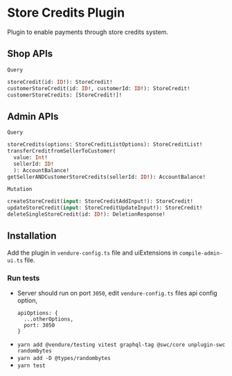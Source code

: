 # Store Credits Plugin

Plugin to enable payments through store credits system.

## Shop APIs

`Query`

```graphql
storeCredit(id: ID!): StoreCredit!
customerStoreCredit(id: ID!, customerId: ID!): StoreCredit!
customerStoreCredits: [StoreCredit!]!
```

## Admin APIs

`Query`

```graphql
storeCredits(options: StoreCreditListOptions): StoreCreditList!
transferCreditfromSellerToCustomer(
  value: Int!
  sellerId: ID!
  ): AccountBalance!
getSellerANDCustomerStoreCredits(sellerId: ID!): AccountBalance!
```

`Mutation`

```graphql
createStoreCredit(input: StoreCreditAddInput!): StoreCredit!
updateStoreCredit(input: StoreCreditUpdateInput!): StoreCredit!
deleteSingleStoreCredit(id: ID!): DeletionResponse!
```

## Installation

Add the plugin in `vendure-config.ts` file and uiExtensions in `compile-admin-ui.ts` file.

### Run tests

- Server should run on port `3050`, edit `vendure-config.ts` files api config option,
  ```
  apiOptions: {
    ...otherOptions,
    port: 3050
  }
  ```
- `yarn add @vendure/testing vitest graphql-tag @swc/core unplugin-swc randombytes`
- `yarn add -D @types/randombytes`
- `yarn test`
